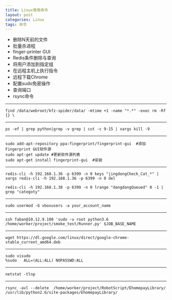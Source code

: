 ```yaml
---
title: Linux常用命令
layout: post
categories: Linux
tags: 命令
---
```

 
 - 删除N天前的文件
 - 批量杀进程
 - finger-printer GUI
 - Redis条件删除与查询
 - 将用户添加到指定组
 - 在远程主机上执行指令
 - 远程下载Chrome
 - 配置sudo免密操作
 - 查询端口
 - rsync命令

***
	find /data/webroot/kfz-spider/data/ -mtime +1 -name "*.*" -exec rm -Rf {} \

 ***
	ps -ef | grep python|grep -v grep | cut -c 9-15 | xargs kill -9
  
 ***
	sudo add-apt-repository ppa:fingerprint/fingerprint-gui  #添加Fingerprint GUI软件源
	sudo apt-get update #更新软件源列表
	sudo apt-get install fingerprint-gui  #安装
   
   ***
	redis-cli -h 192.168.1.36 -p 6399 -n 0 keys "jingdongCheck_Cat_*" | xargs redis-cli -h 192.168.1.36 -p 6399 -n 0 del
	
	redis-cli -h 192.168.1.38 -p 6399 -n 0 lrange "dangdangQueued" 0 -1 | grep "categoty"

 ***
	sudo usermod -G vboxusers -a your_account_name
	
 ***
	ssh faban@10.12.9.108 'sudo -u root python3.6 /home/worker/project/smoke_test/Runner.py' $JOB_BASE_NAME 
	
 ***
	wget https://dl.google.com/linux/direct/google-chrome-stable_current_amd64.deb
	
 ***
	sudo visudo
	%sudo   ALL=(ALL:ALL) NOPASSWD:ALL

 ***
	netstat -tlnp

***
	rsync -avl --delete  /home/worker/project/RobotScript/EhomepayLibrary/ /usr/lib/python2.6/site-packages/EhomepayLibrary/